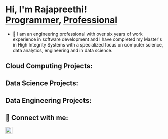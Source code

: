 <h1>Hi, I'm Rajapreethi! <br/><a href="https://github.com/RajapreethiRajendran/portfolio">Programmer</a>, <a href="https://www.linkedin.com/in/rajapreethi-r/"> Professional</a></h1>

- 🔭 I am an engineering professional with over six years of work experience in software development and I have completed my Master's in High Integrity Systems with a specialized focus on computer science, data analytics, engineering and in data science.


<h2>Cloud Computing Projects:</h2>



<h2>Data Science Projects:</h2>


<h2>Data Engineering Projects:</h2>




<h2> 🤳 Connect with me:</h2>


[<img align="left" alt="Rajapreethi | LinkedIn" width="22px" src="https://cdn.jsdelivr.net/npm/simple-icons@v3/icons/linkedin.svg" />][linkedin]


[linkedin]:  https://www.linkedin.com/in/rajapreethi-r

